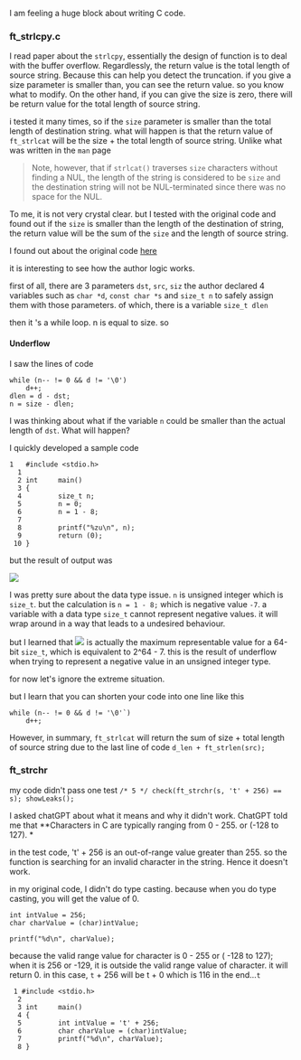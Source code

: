 
I am feeling a huge block about writing C code.

### ft_strlcpy.c

I read paper about the `strlcpy`, essentially the design of function is to deal with the buffer overflow. Regardlessly, the return value is the total length of source string. Because this can help you detect the truncation. if you give a size parameter is smaller than, you can see the return value. so you know what to modify. On the other hand, if you can give the size is zero, there will be return value for the total length of source string.



i tested it many times, so if the `size` parameter is smaller than the total length of destination string. what will happen is that the return value of `ft_strlcat` will be the size + the total length of source string. Unlike what was written in the `man` page

> Note, however, that if `strlcat()` traverses `size` characters without finding a NUL, the length of the string is considered to be `size` and the destination string will not be NUL-terminated since there was no space for the NUL. 

To me, it is not very crystal clear. but I tested with the original code and found out if the `size` is smaller than the length of the destination of string, the return value will be the sum of the `size` and the length of source string.

I found out about the original code [here](https://opensource.apple.com/source/Libc/Libc-262/string/strlcat.c.auto.html)

it is interesting to see how the author logic works.

first of all, there are 3 parameters `dst`, `src`, `siz`
the author declared 4 variables such as `char *d`, `const char *s` and `size_t n` to safely assign them with those parameters. of which, there is a variable `size_t dlen`

then it 's a while loop. n is equal to size. so 

#### Underflow

I saw the lines of code 
```
while (n-- != 0 && d != '\0')
	d++;
dlen = d - dst;
n = size - dlen;
```

I was thinking about what if the variable `n` could be smaller than the actual length of `dst`. What will happen?

I quickly developed a sample code 

```
1   #include <stdio.h>
  1 
  2 int     main()
  3 {
  4         size_t n;
  5         n = 0;
  6         n = 1 - 8;
  7 
  8         printf("%zu\n", n);
  9         return (0);
 10 }
```

but the result of output was 

![](https://i.imgur.com/oL3B2Rx.png)

I was pretty sure about the data type issue. `n` is unsigned integer which is `size_t`. but the calculation is `n = 1 - 8;` which is negative value `-7`. a variable with a data type `size_t` cannot represent negative values. it will wrap around in a way that leads to a undesired behaviour. 

but I learned that ![](https://i.imgur.com/lV388Pi.png)
is actually the maximum representable value for a 64-bit `size_t`, which is equivalent to 2^64 - 7. this is the result of underflow when trying to represent a negative value in an unsigned integer type.

for now let's ignore the extreme situation.

but I learn that you can shorten your code into one line like this

```
while (n-- != 0 && d != '\0'`)
	d++;
```

However, in summary, `ft_strlcat` will return the sum of size + total length of source string due to the last line of code `d_len + ft_strlen(src);`


### ft_strchr

my code didn't pass one test `/* 5 */ check(ft_strchr(s, 't' + 256) == s); showLeaks();`

I asked chatGPT about what it means and why it didn't work. ChatGPT told me that **Characters in C are typically ranging from 0 - 255. or (-128 to 127). * 

in the test code, 't' + 256 is an out-of-range value greater than 255. so the function is searching for an invalid character in the string. Hence it doesn't work.

in my original code, I didn't do type casting. because when you do type casting, you will get the value of 0.

```
int intValue = 256;
char charValue = (char)intValue;

printf("%d\n", charValue);
```

because the valid range value for character is 0 - 255 or ( -128 to 127); when it is 256 or -129, it is outside the valid range value of character. it will return 0. in this case, `t` + 256 will be t + 0 which is 116 in the end...`t`

```
 1 #include <stdio.h>
  2 
  3 int     main()
  4 {
  5         int intValue = 't' + 256;
  6         char charValue = (char)intValue;
  7         printf("%d\n", charValue);
  8 }
```


